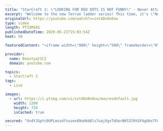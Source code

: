 ```yaml
---
title: "StarCraft 2: \"LOOKING FOR RED DOTS IS NOT FUNNY\" - Never Attack to Grandmaster"
excerpt: "Welcome to the new Terran ladder series! This time, it's \"Never Attack to Grandmaster!\" In this challenge, I play as Terran on the EU ladder, and in every game I'm not allowed to attack with any units except for using Ghosts. I'm allowed to make any army units for defending, as long as I don't attack"
originalUrl: https://youtube.com/watch?v=zvt4Do9n0vw
type: video
length: PT33M16S
publishedDateTime: 2020-05-21T15:03:54Z
heat: 50

featuredContent: "<iframe width=\"800\" height=\"500\" frameborder=\"0\" src=\"https://www.youtube.com/embed/zvt4Do9n0vw\" allow=\"accelerometer; autoplay; encrypted-media; gyroscope; picture-in-picture\" allowfullscreen></iframe>"

provider:
  name: BeastyqtSC2
  domain: youtube.com

topics:
  - StarCraft 2
tags:
  - Live

images:
  - url: https://i.ytimg.com/vi/zvt4Do9n0vw/maxresdefault.jpg
    width: 1280
    height: 720
    isCached: true

secured: "UvdYJGpYc0UPLmzu4fsvzex09uHkbBls7uajXgvTdUorBKS3lRtGF4gU6x7FABfKSgj4aoR3307OIjAkx5bdycIgWm62QrjMSKa9P6+3Y8pYQBrPB2xRgT2taeIwvW+hwZ+3rxt2NdDENwV9WFFW5VEOXWxqvNAtMeAp7IU+GwVuC7FKg7lqxeQNcvrFBmRD2NlJIk7TuprzbHyp5yWpj22VfqYQ4NewUXGdIvQdQNcOUp0KsHMN0gOPWNV5yx/Td/SF8iJvp37TnVJt5OUu1c7A0g6n2qUv7WTn0A0tho1R9xvM7XIATV1FuPk3UP4T/8Zhl9m+3Mrq32mD5dqU/h24OHO37P/k74BeGmLO+q4SN3Nq0trIwFX8CZq3s/A3eBf75II7rI3rjzxDJ33dnqYYulMk1Yz9hXZiRFw1gZ4=;a2vmJjjpqaoDcykPVk6BKw=="
---
```


